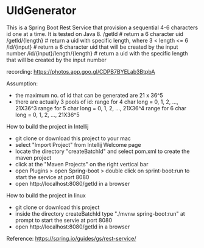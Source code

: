 # UIdGenerator

This is a Spring Boot Rest Service that provision a sequential 4-6 characters id one at a time. It is tested on Java 8.
/getId                       # return a 6 character uid
/getId/{length}              # return a uid with specific length, where  3 < length <= 6
/id/{input}                  # return a 6 character uid that will be created by the input number
/id/{input}/length/{length}  # return a uid with the specific length that will be created by the input number

recording: https://photos.app.goo.gl/CDPB7BYELab3BtpbA

Assumption: 
* the maximum no. of id that can be generated are 21 x 36^5
* there are actually 3 pools of id:
  range for 4 char long = 0, 1, 2, ..., 21X36^3
  range for 5 char long = 0, 1, 2, ..., 21X36^4
  range for 6 char long = 0, 1, 2, ..., 21X36^5

How to build the project in Intellij
- git clone or download this project to your mac
- select "Import Project" from Intellij Welcome page
- locate the directory "createBatchId" and select pom.xml to create the maven project
- click at the "Maven Projects" on the right vertical bar
- open Plugins > open Spring-boot > double click on sprint-boot:run to start the service at port 8080
- open http://localhost:8080/getId in a browser

How to build the project in linux
- git clone or download this project
- inside the directory createBatchId type "./mvnw spring-boot:run" at prompt to start the servie at port 8080
- open http://localhost:8080/getId in a browser

Reference: 
https://spring.io/guides/gs/rest-service/


